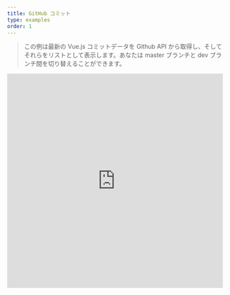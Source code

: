 ```yaml
---
title: GitHub コミット
type: examples
order: 1
---
```


> この例は最新の Vue.js コミットデータを Github API から取得し、そしてそれらをリストとして表示します。あなたは master ブランチと dev ブランチ間を切り替えることができます。

<iframe width="100%" height="500" src="https://jsfiddle.net/yyx990803/7sekr893/embedded/result,html,js,css" allowfullscreen="allowfullscreen" frameborder="0"></iframe>
